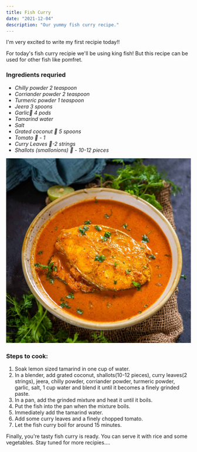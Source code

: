```yaml
---
title: Fish Curry
date: "2021-12-04"
description: "Our yummy fish curry recipe."
---
```


I'm very excited to write my first recipie today!!

For today's fish curry recipie we'll be using king fish! But this recipe can be used for other fish like pomfret.

### Ingredients requried

- _Chilly powder 2 teaspoon_
- _Corriander powder 2 teaspoon_
- _Turmeric powder 1 teaspoon_
- _Jeera 3 spoons_
- _Garlic🧄 4 pods_
- _Tamarind water_
- _Salt_
- _Grated coconut 🥥 5 spoons_
- _Tomato 🍅 - 1_
- _Curry Leaves 🍃-2 strings_
- _Shallots (smallonions) 🧅 - 10-12 pieces_

![Fish Curry](./fish-curry.jpg)

### Steps to cook:

1. Soak lemon sized tamarind in one cup of water.
2. In a blender, add grated coconut, shallots(10-12 pieces), curry leaves(2 strings), jeera, chilly powder, corriander powder, turmeric powder, garlic, salt, 1 cup water and blend it until it becomes a finely grinded paste.
3. In a pan, add the grinded mixture and heat it until it boils.
4. Put the fish into the pan when the mixture boils.
5. Immediately add the tamarind water.
6. Add some curry leaves and a finely chopped tomato.
7. Let the fish curry boil for around 15 minutes.

Finally, you're tasty fish curry is ready. You can serve it with rice and some vegetables.
Stay tuned for more recipies....
